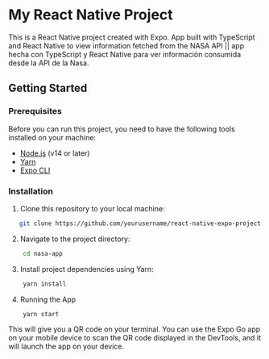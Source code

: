 # My React Native Project

This is a React Native project created with Expo. App built with TypeScript and React Native to view information fetched from the NASA API || app hecha con TypeScript y React Native para ver información consumida desde la API de la Nasa.

## Getting Started

### Prerequisites

Before you can run this project, you need to have the following tools installed on your machine:

- [Node.js](https://nodejs.org/) (v14 or later)
- [Yarn](https://classic.yarnpkg.com/en/docs/install/)
- [Expo CLI](https://docs.expo.dev/get-started/installation/)

### Installation

1. Clone this repository to your local machine:

```bash
   git clone https://github.com/yourusername/react-native-expo-project.git
```

2. Navigate to the project directory:

```bash
    cd nasa-app
```

3. Install project dependencies using Yarn:

```bash
    yarn install
```

4. Running the App

```bash
    yarn start
```

This will give you a QR code on your terminal. You can use the Expo Go app on your mobile device to scan the QR code displayed in the DevTools, and it will launch the app on your device.
